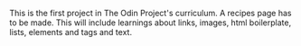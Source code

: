 This is the first project in The Odin Project's curriculum. A recipes page has to be made. This will include learnings about links, images, html boilerplate, lists, elements and tags and text.